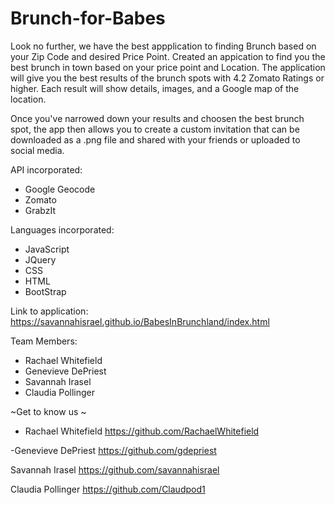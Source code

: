 # Brunch-for-Babes

Look no further, we have the best appplication to finding Brunch based on your Zip Code and desired Price Point. 
Created an appication to find you the best brunch in town based on your price point and Location. 
The application will give you the best results of the brunch spots with 4.2 Zomato Ratings or higher.
Each result will show details, images, and a Google map of the location.

Once you've narrowed down your results and choosen the best brunch spot, the app then allows you to create a custom invitation that can be downloaded as a .png file and shared with your friends or uploaded to social media.  

API incorporated: 
* Google Geocode
* Zomato 
* GrabzIt

Languages incorporated:
* JavaScript 
* JQuery 
* CSS
* HTML
* BootStrap 

Link to application: 
https://savannahisrael.github.io/BabesInBrunchland/index.html


Team Members: 
- Rachael Whitefield
- Genevieve DePriest
- Savannah Irasel 
- Claudia Pollinger 

~Get to know us ~

- Rachael Whitefield 
https://github.com/RachaelWhitefield

-Genevieve DePriest 
https://github.com/gdepriest

Savannah Irasel
https://github.com/savannahisrael

Claudia Pollinger 
https://github.com/Claudpod1



